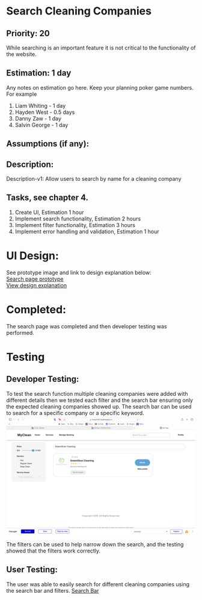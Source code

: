 # Search Cleaning Companies

## Priority: 20
While searching is an important feature it is not critical to the functionality of the website.

## Estimation: 1 day
Any notes on estimation go here. Keep your planning poker game numbers. For example
1. Liam Whiting - 1 day
2. Hayden West - 0.5 days
3. Danny Zaw - 1 day
4. Salvin George - 1 day 

## Assumptions (if any):

## Description: 

Description-v1: Allow users to search by name for a cleaning company

## Tasks, see chapter 4.

1. Create UI, Estimation 1 hour
2. Implement search functionality, Estimation 2 hours
3. Implement filter functionality, Estimation 3 hours
4. Implement error handling and validation, Estimation 1 hour


# UI Design:
See prototype image and link to design explanation below:   
[Search page prototype](../Images/search_ui_1.png)  
[View design explanation](design_explanation.md)  

# Completed:
The search page was completed and then developer testing was performed.

# Testing

## Developer Testing:
To test the search function multiple cleaning companies were added with different details then we 
tested each filter and the search bar ensuring only the expected cleaning companies showed up.
The search bar can be used to search for a specific company or a specific keyword.  
![Search page](../Images/05_Search/01_search_provider.png)  

The filters can be used to help narrow down the search, and the testing showed that the
filters work correctly.

## User Testing:
The user was able to easily search for different cleaning companies using the search bar
and filters.
[Search Bar](../Images/05_Search/01_search_provider.png) 

